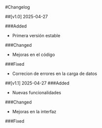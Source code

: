 #Changelog 

##[v1.0] 2025-04-27

###Added
- Primera versión estable

###Changed
- Mejoras en el código

###Fixed
- Correcion de errores en la carga de datos

##[v1.1] 2025-04-27
###Added
- Nuevas funcionalidades

###Changed
- Mejoras en la interfaz

###Fixed


